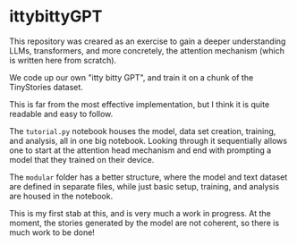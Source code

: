 # ittybittyGPT

This repository was creared as an exercise to gain a deeper understanding LLMs, transformers, and more concretely, the attention mechanism (which is written here from scratch). 

We code up our own "itty bitty GPT", and train it on a chunk of the TinyStories dataset. 

This is far from the most effective implementation, but I think it is quite readable and easy to follow. 

The `tutorial.py` notebook houses the model, data set creation, training, and analysis, all in one big notebook. Looking through it sequentially allows one to start at the attention head mechanism and end with prompting a model that they trained on their device. 

The `modular` folder has a better structure, where the model and text dataset are defined in separate files, while just basic setup, training, and analysis are housed in the notebook. 

This is my first stab at this, and is very much a work in progress. At the moment, the stories generated by the model are not coherent, so there is much work to be done! 

